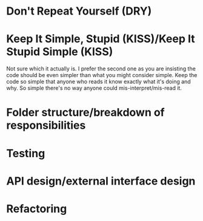 # Don't Repeat Yourself (DRY)

# Keep It Simple, Stupid (KISS)/Keep It Stupid Simple (KISS)
Not sure which it actually is. I prefer the second one as you are insisting the code should be even simpler than what you might consider simple. Keep the code so simple that anyone who reads it know exactly what it's doing and why. So simple there's no way anyone could mis-interpret/mis-read it.

# Folder structure/breakdown of responsibilities

# Testing

# API design/external interface design

# Refactoring
